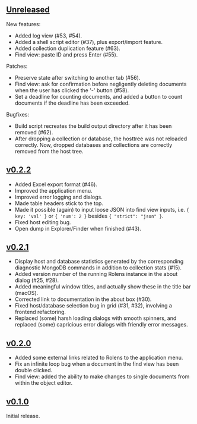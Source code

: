 ## [Unreleased]

New features:

* Added log view (#53, #54).
* Added a shell script editor (#37), plus export/import feature.
* Added collection duplication feature (#63).
* Find view: paste ID and press Enter (#55).

Patches:

* Preserve state after switching to another tab (#56).
* Find view: ask for confirmation before negligently deleting documents when the user has clicked the '-' button (#58).
* Set a deadline for counting documents, and added a button to count documents if the deadline has been exceeded.

Bugfixes:

* Build script recreates the build output directory after it has been removed (#62).
* After dropping a collection or database, the hosttree was not reloaded correctly. Now, dropped databases and collections are correctly removed from the host tree.

## [v0.2.2]

* Added Excel export format (#46).
* Improved the application menu.
* Improved error logging and dialogs.
* Made table headers stick to the top.
* Made it possible (again) to input loose JSON into find view inputs, i.e. `{ key: 'val' }` or `{ 'num': 2 }` besides `{ "strict": "json" }`.
* Fixed host editing bug.
* Open dump in Explorer/Finder when finished (#43).

## [v0.2.1]

* Display host and database statistics generated by the corresponding diagnostic MongoDB commands in addition to collection stats (#15).
* Added version number of the running Rolens instance in the about dialog (#25, #28).
* Added meaningful window titles, and actually show these in the title bar (macOS).
* Corrected link to documentation in the about box (#30).
* Fixed host/database selection bug in grid (#31, #32), involving a frontend refactoring.
* Replaced (some) harsh loading dialogs with smooth spinners, and replaced (some) capricious error dialogs with friendly error messages.

## [v0.2.0]

* Added some external links related to Rolens to the application menu.
* Fix an infinite loop bug when a document in the find view has been double clicked.
* Find view: added the ability to make changes to single documents from within the object editor.

## [v0.1.0]

Initial release.

[Unreleased]: https://github.com/garraflavatra/rolens/tree/main
[v0.1.0]: https://github.com/garraflavatra/rolens/releases/tag/v0.1.0
[v0.2.0]: https://github.com/garraflavatra/rolens/releases/tag/v0.2.0
[v0.2.1]: https://github.com/garraflavatra/rolens/releases/tag/v0.2.1
[v0.2.2]: https://github.com/garraflavatra/rolens/releases/tag/v0.2.2
